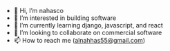 - 👋 Hi, I’m nahasco
- 👀 I’m interested in building software
- 🌱 I’m currently learning django, javascript, and react
- 💞️ I’m looking to collaborate on commercial software
- 📫 How to reach me (alnahhas55@gmail.com)

<!---
nahasco/nahasco is a ✨ special ✨ repository because its `README.md` (this file) appears on your GitHub profile.
You can click the Preview link to take a look at your changes.
--->
